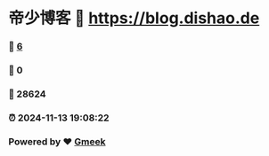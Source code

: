 # 帝少博客 :link: https://blog.dishao.de 
### :page_facing_up: [6](https://blog.dishao.de/tag.html) 
### :speech_balloon: 0 
### :hibiscus: 28624 
### :alarm_clock: 2024-11-13 19:08:22 
### Powered by :heart: [Gmeek](https://github.com/Meekdai/Gmeek)
